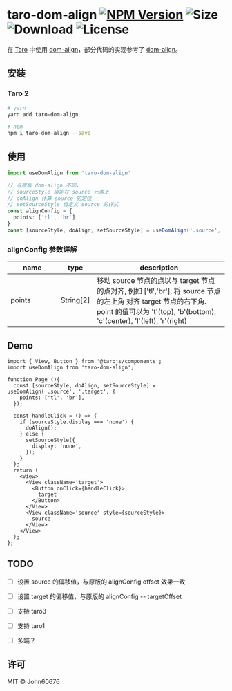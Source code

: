 # taro-dom-align <a href="https://www.npmjs.com/package/taro-dom-align"><img src="https://badge.fury.io/js/taro-dom-align.svg" alt="NPM Version"></a> <img src="https://badgen.net/packagephobia/publish/taro-dom-align" alt="Size"> <img src="https://badgen.net/npm/dt/taro-dom-align" alt="Download">  <img src="https://badgen.net/github/license/john60676/taro-dom-align" alt="License">

在 [Taro](https://github.com/NervJS/taro) 中使用 [dom-align](https://github.com/yiminghe/dom-align)，部分代码的实现参考了 [dom-align](https://github.com/yiminghe/dom-align)。

## 安装

### Taro 2

```bash
# yarn
yarn add taro-dom-align

# npm
npm i taro-dom-align --save
```

## 使用

```ts
import useDomAlign from 'taro-dom-align'

// 与原版 dom-align 不同， 
// sourceStyle 绑定在 source 元素上
// doAlign 计算 source 的定位
// setSourceStyle 自定义 source 的样式
const alignConfig = {
  points: ['tl', 'br']
}
const [sourceStyle, doAlign, setSourceStyle] = useDomAlign('.source', '.target', alignConfig)
```

### alignConfig 参数详解

<table class="table table-bordered table-striped">
    <thead>
    <tr>
        <th style="width: 100px;">name</th>
        <th style="width: 50px;">type</th>
        <th>description</th>
    </tr>
    </thead>
    <tbody>
      <tr>
          <td>points</td>
          <td>String[2]</td>
          <td>移动 source 节点的点以与 target 节点的点对齐, 例如 ['tl','br'],
          将 source 节点的左上角 对齐 target 节点的右下角.
          point 的值可以为 't'(top), 'b'(bottom), 'c'(center), 'l'(left), 'r'(right)
      </td>
      </tr>
    </tbody>
</table>


## Demo
```tsx
import { View, Button } from '@tarojs/components';
import useDomAlign from 'taro-dom-align';

function Page (){
  const [sourceStyle, doAlign, setSourceStyle] = useDomAlign('.source', '.target', {
    points: ['tl', 'br'],
  });

  const handleClick = () => {
    if (sourceStyle.display === 'none') {
      doAlign();
    } else {
      setSourceStyle({
        display: 'none',
      });
    }
  };
  return (
    <View>
      <View className='target'>
        <Button onClick={handleClick}>
          target
        </Button>
      </View>
      <View className='source' style={sourceStyle}>
        source
      </View>
    </View>
  );
};
```

## TODO

 - [ ] 设置 source 的偏移值，与原版的 alignConfig offset 效果一致
 - [ ] 设置 target 的偏移值，与原版的 alignConfig -- targetOffset
 - [ ] 支持 taro3
 - [ ] 支持 taro1
 - [ ] 多端？


## 许可

MIT © John60676